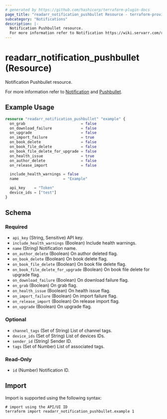 ```yaml
---
# generated by https://github.com/hashicorp/terraform-plugin-docs
page_title: "readarr_notification_pushbullet Resource - terraform-provider-readarr"
subcategory: "Notifications"
description: |-
  Notification Pushbullet resource.
  For more information refer to Notification https://wiki.servarr.com/readarr/settings#connect and Pushbullet https://wiki.servarr.com/readarr/supported#pushbullet.
---
```


# readarr_notification_pushbullet (Resource)

<!-- subcategory:Notifications -->Notification Pushbullet resource.
For more information refer to [Notification](https://wiki.servarr.com/readarr/settings#connect) and [Pushbullet](https://wiki.servarr.com/readarr/supported#pushbullet).

## Example Usage

```terraform
resource "readarr_notification_pushbullet" "example" {
  on_grab                         = false
  on_download_failure             = false
  on_upgrade                      = false
  on_import_failure               = true
  on_book_delete                  = false
  on_book_file_delete             = false
  on_book_file_delete_for_upgrade = false
  on_health_issue                 = true
  on_author_delete                = false
  on_release_import               = false

  include_health_warnings = false
  name                    = "Example"

  api_key    = "Token"
  device_ids = ["test"]
}
```

<!-- schema generated by tfplugindocs -->
## Schema

### Required

- `api_key` (String, Sensitive) API key.
- `include_health_warnings` (Boolean) Include health warnings.
- `name` (String) Notification name.
- `on_author_delete` (Boolean) On author deleted flag.
- `on_book_delete` (Boolean) On book delete flag.
- `on_book_file_delete` (Boolean) On book file delete flag.
- `on_book_file_delete_for_upgrade` (Boolean) On book file delete for upgrade flag.
- `on_download_failure` (Boolean) On download failure flag.
- `on_grab` (Boolean) On grab flag.
- `on_health_issue` (Boolean) On health issue flag.
- `on_import_failure` (Boolean) On import failure flag.
- `on_release_import` (Boolean) On release import flag.
- `on_upgrade` (Boolean) On upgrade flag.

### Optional

- `channel_tags` (Set of String) List of channel tags.
- `device_ids` (Set of String) List of devices IDs.
- `sender_id` (String) Sender ID.
- `tags` (Set of Number) List of associated tags.

### Read-Only

- `id` (Number) Notification ID.

## Import

Import is supported using the following syntax:

```shell
# import using the API/UI ID
terraform import readarr_notification_pushbullet.example 1
```
